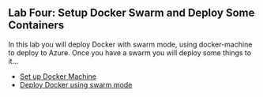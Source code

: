 ## Lab Four: Setup Docker Swarm and Deploy Some Containers ##
In this lab you will deploy Docker with swarm mode, using docker-machine to deploy to Azure. Once you have a swarm you will deploy some things to it...

* [Set up Docker Machine](docker-machine-azure.md)
* [Deploy Docker using swarm mode](deploy-docker-swarm.md)
